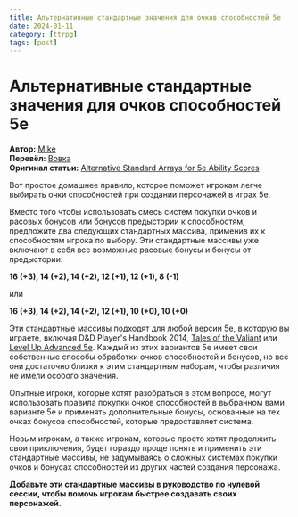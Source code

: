```yaml
---
title: Альтернативные стандартные значения для очков способностей 5e
date: 2024-01-11
category: [ttrpg]
tags: [post]
---
```


# Альтернативные стандартные значения для очков способностей 5e



**Автор:**  [MIke](https://slyflourish.com/about_mike_shea.html)  
**Перевёл:** [Вовка](https://taplink.cc/vovka)  
**Оригинал статьи:** [Alternative Standard Arrays for 5e Ability Scores](https://slyflourish.com/alternative_standard_arrays.html)

Вот простое домашнее правило, которое поможет игрокам легче выбирать очки способностей при создании персонажей в играх 5e.

Вместо того чтобы использовать смесь систем покупки очков и расовых бонусов или бонусов предыстории к способностям, предложите два следующих стандартных массива, применив их к способностям игрока по выбору. Эти стандартные массивы уже включают в себя все возможные расовые бонусы и бонусы от предыстории:

**16 (+3), 14 (+2), 14 (+2), 12 (+1), 12 (+1), 8 (-1)**

или

**16 (+3), 14 (+2), 14 (+2), 12 (+1), 10 (+0), 10 (+0)**

Эти стандартные массивы подходят для любой версии 5e, в которую вы играете, включая D&D Player's Handbook 2014, [Tales of the Valiant](https://www.talesofthevaliant.com/) или [Level Up Advanced 5e](https://www.levelup5e.com/). Каждый из этих вариантов 5e имеет свои собственные способы обработки очков способностей и бонусов, но все они достаточно близки к этим стандартным наборам, чтобы различия не имели особого значения.

Опытные игроки, которые хотят разобраться в этом вопросе, могут использовать правила покупки очков способностей в выбранном вами варианте 5e и применять дополнительные бонусы, основанные на тех очках бонусов способностей, которые предоставляет система.

Новым игрокам, а также игрокам, которые просто хотят продолжить свои приключения, будет гораздо проще понять и применить эти стандартные массивы, не задумываясь о сложных системах покупки очков и бонусах способностей из других частей создания персонажа.

**Добавьте эти стандартные массивы в руководство по нулевой сессии, чтобы помочь игрокам быстрее создавать своих персонажей.**